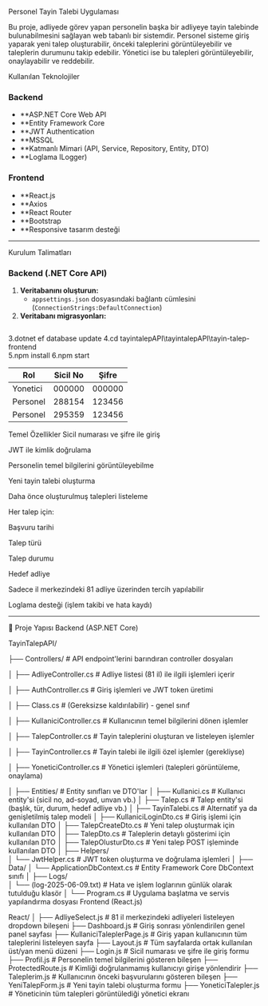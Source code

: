 Personel Tayin Talebi Uygulaması

Bu proje, adliyede görev yapan personelin başka bir adliyeye tayin talebinde bulunabilmesini sağlayan web tabanlı bir sistemdir.
 Personel sisteme giriş yaparak yeni talep oluşturabilir, önceki taleplerini görüntüleyebilir ve taleplerin durumunu takip edebilir.
Yönetici ise bu talepleri görüntüleyebilir, onaylayabilir ve reddebilir.

 

 Kullanılan Teknolojiler

### Backend
- **ASP.NET Core Web API
- **Entity Framework Core
- **JWT Authentication
- **MSSQL
- **Katmanlı Mimari (API, Service, Repository, Entity, DTO)
- **Loglama ILogger)

### Frontend
- **React.js
- **Axios
- **React Router
- **Bootstrap
- **Responsive tasarım desteği

---

 Kurulum Talimatları

### Backend (.NET Core API)

1. **Veritabanını oluşturun:**
   - `appsettings.json` dosyasındaki bağlantı cümlesini (`ConnectionStrings:DefaultConnection`) 
2. **Veritabanı migrasyonları:**
   ```bash
3.dotnet ef database update
4.cd tayintalepAPI\tayintalepAPI\tayin-talep-frontend\
5.npm install
6.npm start



| Rol      | Sicil No | Şifre  |
| -------- | -------- | ------ |
| Yonetici | 000000   | 000000 |
| Personel | 288154   | 123456 |
| Personel | 295359   | 123456 |



 Temel Özellikler
Sicil numarası ve şifre ile giriş

JWT ile kimlik doğrulama

Personelin temel bilgilerini görüntüleyebilme

Yeni tayin talebi oluşturma

Daha önce oluşturulmuş talepleri listeleme

Her talep için:

Başvuru tarihi

Talep türü

Talep durumu

Hedef adliye

Sadece il merkezindeki 81 adliye üzerinden tercih yapılabilir

Loglama desteği (işlem takibi ve hata kaydı)


----------------------------------------------------------------------

📁 Proje Yapısı
 Backend (ASP.NET Core)

TayinTalepAPI/

├── Controllers/                    # API endpoint'lerini barındıran controller dosyaları

│   ├── AdliyeController.cs         # Adliye listesi (81 il) ile ilgili işlemleri içerir

│   ├── AuthController.cs           # Giriş işlemleri ve JWT token üretimi

│   ├── Class.cs                    # (Gereksizse kaldırılabilir) - genel sınıf

│   ├── KullaniciController.cs      # Kullanıcının temel bilgilerini dönen işlemler

│   ├── TalepController.cs          # Tayin taleplerini oluşturan ve listeleyen işlemler

│   ├── TayinController.cs          # Tayin talebi ile ilgili özel işlemler (gerekliyse)

│   ├── YoneticiController.cs       # Yönetici işlemleri (talepleri görüntüleme, onaylama)

│
├── Entities/                       # Entity sınıfları ve DTO'lar
│   ├── Kullanici.cs                # Kullanıcı entity'si (sicil no, ad-soyad, unvan vb.)
│   ├── Talep.cs                    # Talep entity'si (başlık, tür, durum, hedef adliye vb.)
│   ├── TayinTalebi.cs             # Alternatif ya da genişletilmiş talep modeli
│   ├── KullaniciLoginDto.cs       # Giriş işlemi için kullanılan DTO
│   ├── TalepCreateDto.cs          # Yeni talep oluşturmak için kullanılan DTO
│   ├── TalepDto.cs                # Taleplerin detaylı gösterimi için kullanılan DTO
│   ├── TalepOlusturDto.cs         # Yeni talep POST işleminde kullanılan DTO
│
├── Helpers/                        
│   └── JwtHelper.cs               # JWT token oluşturma ve doğrulama işlemleri
│
├── Data/
│   └── ApplicationDbContext.cs    # Entity Framework Core DbContext sınıfı
│
├── Logs/                          
│   └── (log-2025-06-09.txt)       # Hata ve işlem loglarının günlük olarak tutulduğu klasör
│
└── Program.cs                     # Uygulama başlatma ve servis yapılandırma dosyası
 Frontend (React.js)

React/
│
├── AdliyeSelect.js                # 81 il merkezindeki adliyeleri listeleyen dropdown bileşeni
├── Dashboard.js                   # Giriş sonrası yönlendirilen genel panel sayfası
├── KullaniciTaleplerPage.js       # Giriş yapan kullanıcının tüm taleplerini listeleyen sayfa
├── Layout.js                      # Tüm sayfalarda ortak kullanılan üst/yan menü düzeni
├── Login.js                       # Sicil numarası ve şifre ile giriş formu
├── Profil.js                      # Personelin temel bilgilerini gösteren bileşen
├── ProtectedRoute.js              # Kimliği doğrulanmamış kullanıcıyı girişe yönlendirir
├── Taleplerim.js                  # Kullanıcının önceki başvurularını gösteren bileşen
├── YeniTalepForm.js               # Yeni tayin talebi oluşturma formu
├── YoneticiTalepler.js            # Yöneticinin tüm talepleri görüntülediği yönetici ekranı
